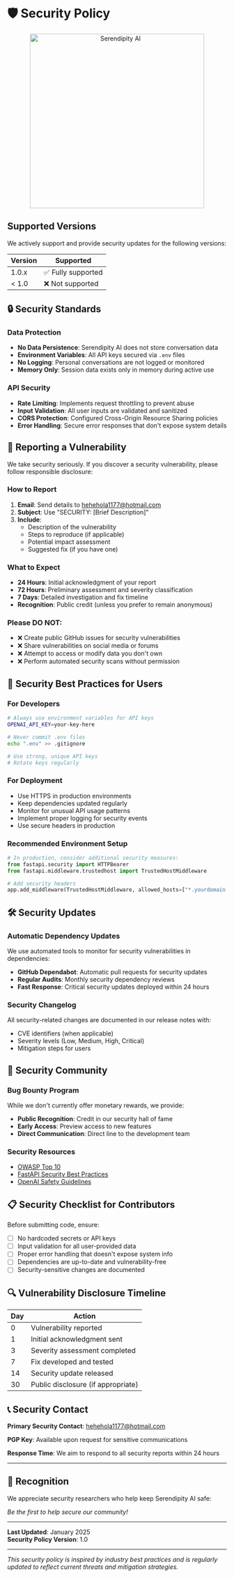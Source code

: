 # 🛡️ Security Policy

<p align="center">
  <img src="https://github.com/user-attachments/assets/511166e4-943a-4b4b-97f4-432f11ed77a2" width="400" alt="Serendipity AI" />
</p>

## Supported Versions

We actively support and provide security updates for the following versions:

| Version | Supported          |
| ------- | ------------------ |
| 1.0.x   | ✅ Fully supported |
| < 1.0   | ❌ Not supported   |

## 🔒 Security Standards

### Data Protection
- **No Data Persistence**: Serendipity AI does not store conversation data
- **Environment Variables**: All API keys secured via `.env` files
- **No Logging**: Personal conversations are not logged or monitored
- **Memory Only**: Session data exists only in memory during active use

### API Security
- **Rate Limiting**: Implements request throttling to prevent abuse
- **Input Validation**: All user inputs are validated and sanitized
- **CORS Protection**: Configured Cross-Origin Resource Sharing policies
- **Error Handling**: Secure error responses that don't expose system details

## 🚨 Reporting a Vulnerability

We take security seriously. If you discover a security vulnerability, please follow responsible disclosure:

### How to Report
1. **Email**: Send details to [hehehola1177@hotmail.com](mailto:hehehola1177@hotmail.com)
2. **Subject**: Use "SECURITY: [Brief Description]"
3. **Include**: 
   - Description of the vulnerability
   - Steps to reproduce (if applicable)
   - Potential impact assessment
   - Suggested fix (if you have one)

### What to Expect
- **24 Hours**: Initial acknowledgment of your report
- **72 Hours**: Preliminary assessment and severity classification
- **7 Days**: Detailed investigation and fix timeline
- **Recognition**: Public credit (unless you prefer to remain anonymous)

### Please DO NOT:
- ❌ Create public GitHub issues for security vulnerabilities
- ❌ Share vulnerabilities on social media or forums
- ❌ Attempt to access or modify data you don't own
- ❌ Perform automated security scans without permission

## 🔐 Security Best Practices for Users

### For Developers
```bash
# Always use environment variables for API keys
OPENAI_API_KEY=your-key-here

# Never commit .env files
echo ".env" >> .gitignore

# Use strong, unique API keys
# Rotate keys regularly
```

### For Deployment
- Use HTTPS in production environments
- Keep dependencies updated regularly
- Monitor for unusual API usage patterns
- Implement proper logging for security events
- Use secure headers in production

### Recommended Environment Setup
```python
# In production, consider additional security measures:
from fastapi.security import HTTPBearer
from fastapi.middleware.trustedhost import TrustedHostMiddleware

# Add security headers
app.add_middleware(TrustedHostMiddleware, allowed_hosts=["*.yourdomain.com"])
```

## 🛠️ Security Updates

### Automatic Dependency Updates
We use automated tools to monitor for security vulnerabilities in dependencies:
- **GitHub Dependabot**: Automatic pull requests for security updates
- **Regular Audits**: Monthly security dependency reviews
- **Fast Response**: Critical security updates deployed within 24 hours

### Security Changelog
All security-related changes are documented in our release notes with:
- CVE identifiers (when applicable)
- Severity levels (Low, Medium, High, Critical)
- Mitigation steps for users

## 🤝 Security Community

### Bug Bounty Program
While we don't currently offer monetary rewards, we provide:
- **Public Recognition**: Credit in our security hall of fame
- **Early Access**: Preview access to new features
- **Direct Communication**: Direct line to the development team

### Security Resources
- [OWASP Top 10](https://owasp.org/www-project-top-ten/)
- [FastAPI Security Best Practices](https://fastapi.tiangolo.com/tutorial/security/)
- [OpenAI Safety Guidelines](https://platform.openai.com/docs/usage-policies)

## 📋 Security Checklist for Contributors

Before submitting code, ensure:
- [ ] No hardcoded secrets or API keys
- [ ] Input validation for all user-provided data
- [ ] Proper error handling that doesn't expose system info
- [ ] Dependencies are up-to-date and vulnerability-free
- [ ] Security-sensitive changes are documented

## 🔍 Vulnerability Disclosure Timeline

| Day | Action |
|-----|--------|
| 0 | Vulnerability reported |
| 1 | Initial acknowledgment sent |
| 3 | Severity assessment completed |
| 7 | Fix developed and tested |
| 14 | Security update released |
| 30 | Public disclosure (if appropriate) |

## 📞 Security Contact

**Primary Security Contact**: [hehehola1177@hotmail.com](mailto:hehehola1177@hotmail.com)

**PGP Key**: Available upon request for sensitive communications

**Response Time**: We aim to respond to all security reports within 24 hours

---

## 🌟 Recognition

We appreciate security researchers who help keep Serendipity AI safe:

*Be the first to help secure our community!*

---

**Last Updated**: January 2025  
**Security Policy Version**: 1.0

---

*This security policy is inspired by industry best practices and is regularly updated to reflect current threats and mitigation strategies.*
